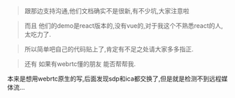 
> 跟那边支持沟通,他们文档确实不是很新,有不少坑,大家注意啦

> 而且 他们的demo是react版本的,没有vue的,对于我这个不熟悉react的人,太吃力了.

> 所以简单吧自己的代码贴上了,肯定有不足之处请大家多多指正.

> 还有 如果有webrtc懂的朋友 能否帮帮我.


本来是想用webrtc原生的写,后面发现sdp和ica都交换了,但是就是检测不到远程媒体流...